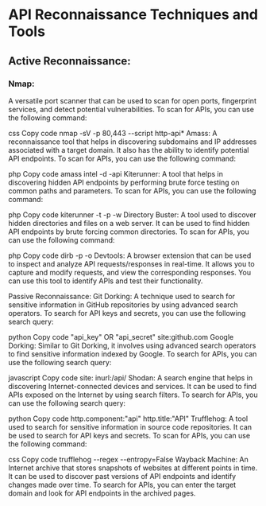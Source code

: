 # API Reconnaissance Techniques and Tools
## Active Reconnaissance:
### Nmap:
A versatile port scanner that can be used to scan for open ports, fingerprint services, and detect potential vulnerabilities. To scan for APIs, you can use the following command:

css
Copy code
nmap -sV <target IP> -p 80,443 --script http-api*
Amass: A reconnaissance tool that helps in discovering subdomains and IP addresses associated with a target domain. It also has the ability to identify potential API endpoints. To scan for APIs, you can use the following command:

php
Copy code
amass intel -d <target domain> -api
Kiterunner: A tool that helps in discovering hidden API endpoints by performing brute force testing on common paths and parameters. To scan for APIs, you can use the following command:

php
Copy code
kiterunner -t <target URL> -p <port> -w <wordlist>
Directory Buster: A tool used to discover hidden directories and files on a web server. It can be used to find hidden API endpoints by brute forcing common directories. To scan for APIs, you can use the following command:

php
Copy code
dirb <target URL> -p <port> -o <output file>
Devtools: A browser extension that can be used to inspect and analyze API requests/responses in real-time. It allows you to capture and modify requests, and view the corresponding responses. You can use this tool to identify APIs and test their functionality.

Passive Reconnaissance:
Git Dorking: A technique used to search for sensitive information in GitHub repositories by using advanced search operators. To search for API keys and secrets, you can use the following search query:

python
Copy code
"api_key" OR "api_secret" site:github.com
Google Dorking: Similar to Git Dorking, it involves using advanced search operators to find sensitive information indexed by Google. To search for APIs, you can use the following search query:

javascript
Copy code
site:<target domain> inurl:/api/
Shodan: A search engine that helps in discovering Internet-connected devices and services. It can be used to find APIs exposed on the Internet by using search filters. To search for APIs, you can use the following search query:

python
Copy code
http.component:"api" http.title:"API" 
Trufflehog: A tool used to search for sensitive information in source code repositories. It can be used to search for API keys and secrets. To scan for APIs, you can use the following command:

css
Copy code
trufflehog --regex --entropy=False <target repository>
Wayback Machine: An Internet archive that stores snapshots of websites at different points in time. It can be used to discover past versions of API endpoints and identify changes made over time. To search for APIs, you can enter the target domain and look for API endpoints in the archived pages.
